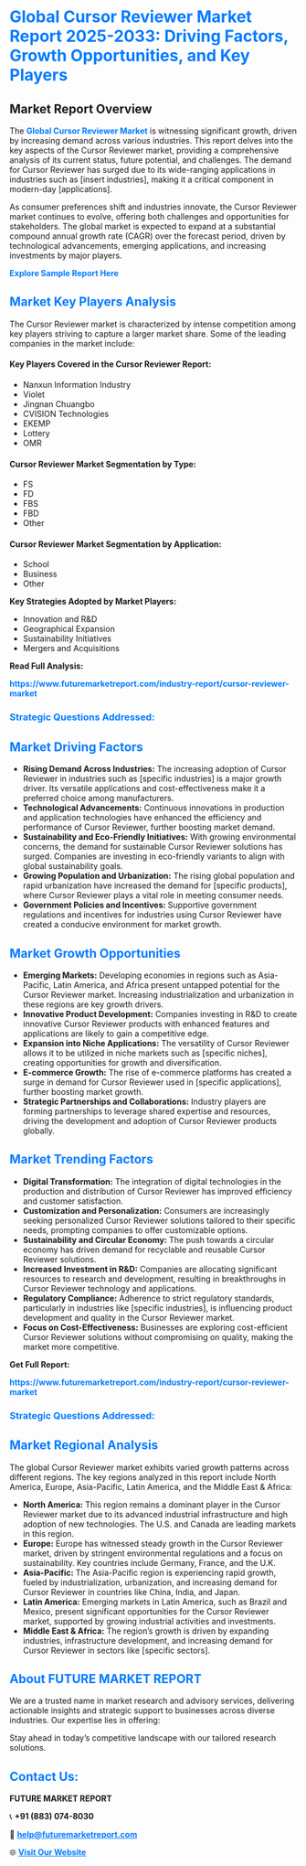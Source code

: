 <h1 style="color: #007BFF;">Global Cursor Reviewer Market Report 2025-2033: Driving Factors, Growth Opportunities, and Key Players</h1>

<section id="overview">
<h2>Market Report Overview</h2>
<p>The <a href="https://www.futuremarketreport.com/industry-report/cursor-reviewer-market" style="color: #007BFF; text-decoration: none;"><strong>Global Cursor Reviewer Market</strong></a> is witnessing significant growth, driven by increasing demand across various industries. This report delves into the key aspects of the Cursor Reviewer market, providing a comprehensive analysis of its current status, future potential, and challenges. The demand for Cursor Reviewer has surged due to its wide-ranging applications in industries such as [insert industries], making it a critical component in modern-day [applications].</p>
<p>As consumer preferences shift and industries innovate, the Cursor Reviewer market continues to evolve, offering both challenges and opportunities for stakeholders. The global market is expected to expand at a substantial compound annual growth rate (CAGR) over the forecast period, driven by technological advancements, emerging applications, and increasing investments by major players.</p>
</section>

<section id="overview">
<p><a href="https://www.futuremarketreport.com/request-sample/reportId=52484" style="color: #007BFF; text-decoration: none;"><strong>Explore Sample Report Here</strong></a></p>
</section>

<section id="key-players">
<h2 style="color: #007BFF;">Market Key Players Analysis</h2>
<p>The Cursor Reviewer market is characterized by intense competition among key players striving to capture a larger market share. Some of the leading companies in the market include:</p>
<h4>Key Players Covered in the Cursor Reviewer Report:</h4>
<ul><li>Nanxun Information Industry</li><li>Violet</li><li>Jingnan Chuangbo</li><li>CVISION Technologies</li><li>EKEMP</li><li>Lottery</li><li>OMR</li></ul>
<h4>Cursor Reviewer Market Segmentation by Type:</h4>
<ul><li>FS</li><li>FD</li><li>FBS</li><li>FBD</li><li>Other</li></ul>

<h4>Cursor Reviewer Market Segmentation by Application:</h4>
<ul><li>School</li><li>Business</li><li>Other</li></ul>
<p><strong>Key Strategies Adopted by Market Players:</strong></p>
<ul>
<li>Innovation and R&D</li>
<li>Geographical Expansion</li>
<li>Sustainability Initiatives</li>
<li>Mergers and Acquisitions</li>
</ul>
</section>

<section>
<p><strong>Read Full Analysis: </strong></p><a href="https://www.futuremarketreport.com/industry-report/cursor-reviewer-market" style="color: #007BFF; text-decoration: none;"><strong>https://www.futuremarketreport.com/industry-report/cursor-reviewer-market</strong></a>
<h3 style="color: #007BFF;">Strategic Questions Addressed:</h3>
</section>

<section id="driving-factors">
<h2 style="color: #007BFF;">Market Driving Factors</h2>
<ul>
<li><strong>Rising Demand Across Industries:</strong> The increasing adoption of Cursor Reviewer in industries such as [specific industries] is a major growth driver. Its versatile applications and cost-effectiveness make it a preferred choice among manufacturers.</li>
<li><strong>Technological Advancements:</strong> Continuous innovations in production and application technologies have enhanced the efficiency and performance of Cursor Reviewer, further boosting market demand.</li>
<li><strong>Sustainability and Eco-Friendly Initiatives:</strong> With growing environmental concerns, the demand for sustainable Cursor Reviewer solutions has surged. Companies are investing in eco-friendly variants to align with global sustainability goals.</li>
<li><strong>Growing Population and Urbanization:</strong> The rising global population and rapid urbanization have increased the demand for [specific products], where Cursor Reviewer plays a vital role in meeting consumer needs.</li>
<li><strong>Government Policies and Incentives:</strong> Supportive government regulations and incentives for industries using Cursor Reviewer have created a conducive environment for market growth.</li>
</ul>
</section>

<section id="growth-opportunities">
<h2 style="color: #007BFF;">Market Growth Opportunities</h2>
<ul>
<li><strong>Emerging Markets:</strong> Developing economies in regions such as Asia-Pacific, Latin America, and Africa present untapped potential for the Cursor Reviewer market. Increasing industrialization and urbanization in these regions are key growth drivers.</li>
<li><strong>Innovative Product Development:</strong> Companies investing in R&D to create innovative Cursor Reviewer products with enhanced features and applications are likely to gain a competitive edge.</li>
<li><strong>Expansion into Niche Applications:</strong> The versatility of Cursor Reviewer allows it to be utilized in niche markets such as [specific niches], creating opportunities for growth and diversification.</li>
<li><strong>E-commerce Growth:</strong> The rise of e-commerce platforms has created a surge in demand for Cursor Reviewer used in [specific applications], further boosting market growth.</li>
<li><strong>Strategic Partnerships and Collaborations:</strong> Industry players are forming partnerships to leverage shared expertise and resources, driving the development and adoption of Cursor Reviewer products globally.</li>
</ul>
</section>

<section id="trending-factors">
<h2 style="color: #007BFF;">Market Trending Factors</h2>
<ul>
<li><strong>Digital Transformation:</strong> The integration of digital technologies in the production and distribution of Cursor Reviewer has improved efficiency and customer satisfaction.</li>
<li><strong>Customization and Personalization:</strong> Consumers are increasingly seeking personalized Cursor Reviewer solutions tailored to their specific needs, prompting companies to offer customizable options.</li>
<li><strong>Sustainability and Circular Economy:</strong> The push towards a circular economy has driven demand for recyclable and reusable Cursor Reviewer solutions.</li>
<li><strong>Increased Investment in R&D:</strong> Companies are allocating significant resources to research and development, resulting in breakthroughs in Cursor Reviewer technology and applications.</li>
<li><strong>Regulatory Compliance:</strong> Adherence to strict regulatory standards, particularly in industries like [specific industries], is influencing product development and quality in the Cursor Reviewer market.</li>
<li><strong>Focus on Cost-Effectiveness:</strong> Businesses are exploring cost-efficient Cursor Reviewer solutions without compromising on quality, making the market more competitive.</li>
</ul>
</section>

<section>
<p><strong>Get Full Report: </strong></p><a href="https://www.futuremarketreport.com/industry-report/cursor-reviewer-market" style="color: #007BFF; text-decoration: none;"><strong>https://www.futuremarketreport.com/industry-report/cursor-reviewer-market</strong></a>
<h3 style="color: #007BFF;">Strategic Questions Addressed:</h3>
</section>


<section id="regional-analysis">
<h2 style="color: #007BFF;">Market Regional Analysis</h2>
<p>The global Cursor Reviewer market exhibits varied growth patterns across different regions. The key regions analyzed in this report include North America, Europe, Asia-Pacific, Latin America, and the Middle East & Africa:</p>
<ul>
<li><strong>North America:</strong> This region remains a dominant player in the Cursor Reviewer market due to its advanced industrial infrastructure and high adoption of new technologies. The U.S. and Canada are leading markets in this region.</li>
<li><strong>Europe:</strong> Europe has witnessed steady growth in the Cursor Reviewer market, driven by stringent environmental regulations and a focus on sustainability. Key countries include Germany, France, and the U.K.</li>
<li><strong>Asia-Pacific:</strong> The Asia-Pacific region is experiencing rapid growth, fueled by industrialization, urbanization, and increasing demand for Cursor Reviewer in countries like China, India, and Japan.</li>
<li><strong>Latin America:</strong> Emerging markets in Latin America, such as Brazil and Mexico, present significant opportunities for the Cursor Reviewer market, supported by growing industrial activities and investments.</li>
<li><strong>Middle East & Africa:</strong> The region’s growth is driven by expanding industries, infrastructure development, and increasing demand for Cursor Reviewer in sectors like [specific sectors].</li>
</ul>
</section>

<footer>
<h2 style="color: #007BFF;">About FUTURE MARKET REPORT</h2>
<p>We are a trusted name in market research and advisory services, delivering actionable insights and strategic support to businesses across diverse industries. Our expertise lies in offering:</p>

<p>Stay ahead in today’s competitive landscape with our tailored research solutions.</p>

<h2 style="color: #007BFF;">Contact Us:</h2>
<p><strong>FUTURE MARKET REPORT</strong></p>
<p>📞 <strong>+91 (883) 074-8030</strong></p>
<p>📧 <strong><a href="mailto:help@futuremarketreport.com" style="color: #007BFF;">help@futuremarketreport.com</a></strong></p>
<p>🌐 <strong><a href="https://www.futuremarketreport.com/" style="color: #007BFF;">Visit Our Website</a></strong></p>
</footer>